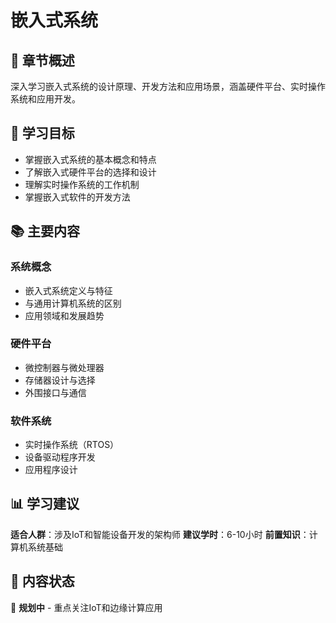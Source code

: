 # 嵌入式系统

## 📖 章节概述

深入学习嵌入式系统的设计原理、开发方法和应用场景，涵盖硬件平台、实时操作系统和应用开发。

## 🎯 学习目标

- 掌握嵌入式系统的基本概念和特点
- 了解嵌入式硬件平台的选择和设计
- 理解实时操作系统的工作机制
- 掌握嵌入式软件的开发方法

## 📚 主要内容

### 系统概念
- 嵌入式系统定义与特征
- 与通用计算机系统的区别
- 应用领域和发展趋势

### 硬件平台
- 微控制器与微处理器
- 存储器设计与选择
- 外围接口与通信

### 软件系统
- 实时操作系统（RTOS）
- 设备驱动程序开发
- 应用程序设计

## 📊 学习建议

**适合人群**：涉及IoT和智能设备开发的架构师
**建议学时**：6-10小时
**前置知识**：计算机系统基础

## 🔄 内容状态

📝 **规划中** - 重点关注IoT和边缘计算应用